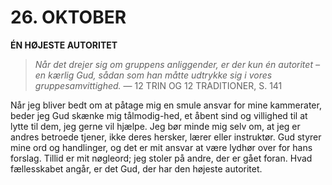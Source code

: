 # 26. OKTOBER

**ÉN HØJESTE AUTORITET**

> *Når det drejer sig om gruppens anliggender, er der kun én autoritet – en kærlig Gud, sådan som han måtte udtrykke sig i vores gruppesamvittighed.*
> — 12 TRIN OG 12 TRADITIONER, S. 141

Når jeg bliver bedt om at påtage mig en smule ansvar for mine kammerater, beder jeg Gud skænke mig tålmodig-hed, et åbent sind og villighed til at lytte til dem, jeg gerne vil hjælpe. Jeg bør minde mig selv om, at jeg er andres betroede tjener, ikke deres hersker, lærer eller instruktør. Gud styrer mine ord og handlinger, og det er mit ansvar at være lydhør over for hans forslag. Tillid er mit nøgleord; jeg stoler på andre, der er gået foran. Hvad fællesskabet angår, er det Gud, der har den højeste autoritet.

